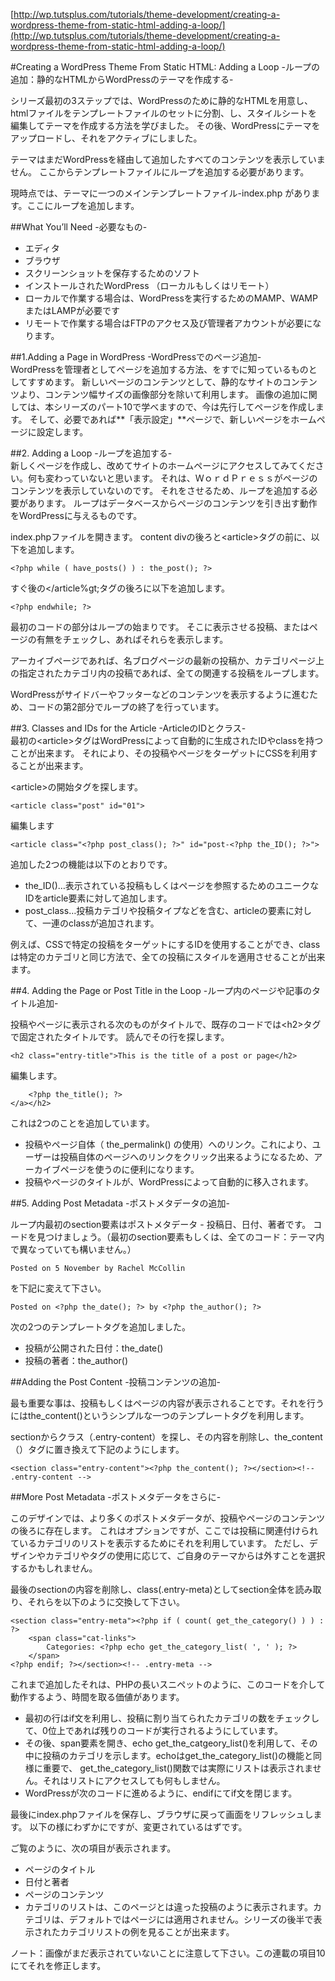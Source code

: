 ﻿[http://wp.tutsplus.com/tutorials/theme-development/creating-a-wordpress-theme-from-static-html-adding-a-loop/](http://wp.tutsplus.com/tutorials/theme-development/creating-a-wordpress-theme-from-static-html-adding-a-loop/)

#Creating a WordPress Theme From Static HTML: Adding a Loop
-ループの追加：静的なHTMLからWordPressのテーマを作成する-

シリーズ最初の3ステップでは、WordPressのために静的なHTMLを用意し、htmlファイルをテンプレートファイルのセットに分割、し、スタイルシートを編集してテーマを作成する方法を学びました。
その後、WordPressにテーマをアップロードし、それをアクティブにしました。

テーマはまだWordPressを経由して追加したすべてのコンテンツを表示していません。
ここからテンプレートファイルにループを追加する必要があります。

現時点では、テーマに一つのメインテンプレートファイル-index.php があります。ここにループを追加します。

##What You’ll Need
-必要なもの-

* エディタ
* ブラウザ 
* スクリーンショットを保存するためのソフト
* インストールされたWordPress （ローカルもしくはリモート）
* ローカルで作業する場合は、WordPressを実行するためのMAMP、WAMPまたはLAMPが必要です
* リモートで作業する場合はFTPのアクセス及び管理者アカウントが必要になります。

##1.Adding a Page in WordPress
-WordPressでのページ追加-  
WordPressを管理者としてページを追加する方法、をすでに知っているものとしてすすめます。
新しいページのコンテンツとして、静的なサイトのコンテンツより、コンテンツ幅サイズの画像部分を除いて利用します。
画像の追加に関しては、本シリーズのパート10で学べますので、今は先行してページを作成します。
そして、必要であれば**「表示設定」**ページで、新しいページをホームページに設定します。

##2. Adding a Loop
-ループを追加する-  
新しくページを作成し、改めてサイトのホームページにアクセスしてみてください。何も変わっていないと思います。
それは、ＷｏｒｄＰｒｅｓｓがページのコンテンツを表示していないのです。
それをさせるため、ループを追加する必要があります。
ループはデータベースからページのコンテンツを引き出す動作をWordPressに与えるものです。

index.phpファイルを開きます。
content divの後ろと&lt;article&gt;タグの前に、以下を追加します。

```
<?php while ( have_posts() ) : the_post(); ?>
```

すぐ後の&lt;/article%gt;タグの後ろに以下を追加します。

```
<?php endwhile; ?>
```
最初のコードの部分はループの始まりです。
そこに表示させる投稿、またはページの有無をチェックし、あればそれらを表示します。

アーカイブページであれば、名ブログページの最新の投稿か、カテゴリページ上の指定されたカテゴリ内の投稿であれば、全ての関連する投稿をループします。

WordPressがサイドバーやフッターなどのコンテンツを表示するように進むため、コードの第2部分でループの終了を行っています。

##3. Classes and IDs for the Article
-ArticleのIDとクラス-  
最初の&lt;article&gt;タグはWordPressによって自動的に生成されたIDやclassを持つことが出来ます。
それにより、その投稿やページをターゲットにCSSを利用することが出来ます。

&lt;article&gt;の開始タグを探します。

```
<article class="post" id="01">
```

編集します

```
<article class="<?php post_class(); ?>" id="post-<?php the_ID(); ?>">
```

追加した2つの機能は以下のとおりです。

* the_ID()…表示されている投稿もしくはページを参照するためのユニークなIDをarticle要素に対して追加します。
* post_class…投稿カテゴリや投稿タイプなどを含む、articleの要素に対して、一連のclassが追加されます。

例えば、CSSで特定の投稿をターゲットにするIDを使用することができ、classは特定のカテゴリと同じ方法で、全ての投稿にスタイルを適用させることが出来ます。

##4. Adding the Page or Post Title in the Loop
-ループ内のページや記事のタイトル追加- 

投稿やページに表示される次のものがタイトルで、既存のコードでは&lt;h2&gt;タグで固定されたタイトルです。
読んでその行を探します。

```
<h2 class="entry-title">This is the title of a post or page</h2>
```

編集します。

```<h2 class="entry-title"><a title="<?php printf( esc_attr__( 'Permalink to %s', 'compass' ), the_title_attribute( 'echo=0' ) ); ?>" href="<?php the_permalink(); ?>" rel="bookmark">
    <?php the_title(); ?>
</a></h2>
```

これは2つのことを追加しています。

* 投稿やページ自体（ the_permalink() の使用）へのリンク。これにより、ユーザーは投稿自体のページへのリンクをクリック出来るようになるため、アーカイブページを使うのに便利になります。
* 投稿やページのタイトルが、WordPressによって自動的に移入されます。

##5. Adding Post Metadata
-ポストメタデータの追加- 

ループ内最初のsection要素はポストメタデータ - 投稿日、日付、著者です。
コードを見つけましょう。（最初のsection要素もしくは、全てのコード：テーマ内で異なっていても構いません。）

```
Posted on 5 November by Rachel McCollin
```

を下記に変えて下さい。

```
Posted on <?php the_date(); ?> by <?php the_author(); ?>
```

次の2つのテンプレートタグを追加しました。

* 投稿が公開された日付：the_date()
* 投稿の著者：the_author()

##Adding the Post Content
-投稿コンテンツの追加- 

最も重要な事は、投稿もしくはページの内容が表示されることです。それを行うにはthe_content()というシンプルな一つのテンプレートタグを利用します。

sectionからクラス（.entry-content）を探し、その内容を削除し、the_content（）タグに置き換えて下記のようにします。

```
<section class="entry-content"><?php the_content(); ?></section><!-- .entry-content -->
```

##More Post Metadata
-ポストメタデータをさらに-  

このデザインでは、より多くのポストメタデータが、投稿やページのコンテンツの後ろに存在します。
これはオプションですが、ここでは投稿に関連付けられているカテゴリのリストを表示するためにそれを利用しています。
ただし、デザインやカテゴリやタグの使用に応じて、ご自身のテーマからは外すことを選択するかもしれません。

最後のsectionの内容を削除し、class(.entry-meta)としてsection全体を読み取り、それらを以下のように交換して下さい。

```
<section class="entry-meta"><?php if ( count( get_the_category() ) ) : ?>
    <span class="cat-links">
        Categories: <?php echo get_the_category_list( ', ' ); ?>
    </span>
<?php endif; ?></section><!-- .entry-meta -->
```

これまで追加したそれは、PHPの長いスニペットのように、このコードを介して動作するよう、時間を取る価値があります。
* 最初の行はif文を利用し、投稿に割り当てられたカテゴリの数をチェックして、0位上であれば残りのコードが実行されるようにしています。
* その後、span要素を開き、echo get_the_catgeory_list()を利用して、その中に投稿のカテゴリを示します。echoはget_the_category_list()の機能と同様に重要で、 get_the_category_list()関数では実際にリストは表示されません。それはリストにアクセスしても何もしません。
* WordPressが次のコードに進めるように、endifにてif文を閉じます。

最後にindex.phpファイルを保存し、ブラウザに戻って画面をリフレッシュします。
以下の様にわずかにですが、変更されているはずです。

ご覧のように、次の項目が表示されます。
* ページのタイトル
* 日付と著者
* ページのコンテンツ
* カテゴリのリストは、このページとは違った投稿のように表示されます。カテゴリは、デフォルトではページには適用されません。シリーズの後半で表示されたカテゴリリストの例を見ることが出来ます。

ノート：画像がまだ表示されていないことに注意して下さい。この連載の項目10にてそれを修正します。




